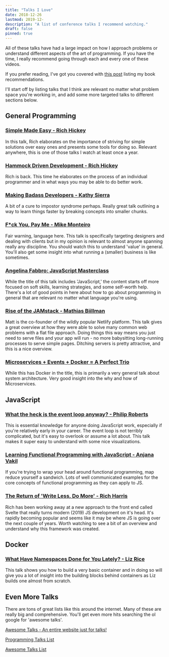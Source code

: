 ```yaml
---
title: "Talks I Love"
date: 2018-12-26
lastmod: 2019-12-
description: "A list of conference talks I recommend watching."
draft: false
pinned: true
---
```


All of these talks have had a large impact on how I approach problems or understand 
different aspects of the art of programming. If you have the time, 
I really recommend going through each and every one of these videos.

If you prefer reading, I've got you covered with [this post](/posts/bookshelf) listing my book recommendations.

I'll start off by listing talks that I think are relevant no matter what problem space you're working in, and add some more targeted talks to different sections below.

General Programming
-------------------

### [Simple Made Easy - Rich Hickey](https://www.infoq.com/presentations/Simple-Made-Easy)  
In this talk, Rich elaborates on the importance of striving for simple solutions over easy ones 
and presents some tools for doing so. Relevant anywhere, this is one of those talks I watch at least once a year.

### [Hammock Driven Development - Rich Hickey](https://www.youtube.com/watch?v=f84n5oFoZBc)  
Rich is back. This time he elaborates on the process of an individual programmer and in what ways you may be able to do better work.

### [Making Badass Developers - Kathy Sierra](https://www.youtube.com/watch?v=FKTxC9pl-WM)  
A bit of a cure to impostor syndrome perhaps. Really great talk outlining a way to learn things 
faster by breaking concepts into smaller chunks.

### [F\*ck You, Pay Me - Mike Monteiro](https://www.youtube.com/watch?v=jVkLVRt6c1U)  
Fair warning, language here. This talk is specifically targeting designers and dealing 
with clients but in my opinion is relevant to almost anyone spanning really any discipline. 
You should watch this to understand 'value' in general. 
You'll also get some insight into what running a (smaller) business is like sometimes.

### [Angelina Fabbro: JavaScript Masterclass](https://www.youtube.com/watch?v=v0TFmdO4ZP0)  
While the title of this talk includes 'JavaScript,' the content starts off more focused on 
soft skills, learning strategies, and some self-worth help. There's a lot of good points in
 here about how to go about programming in general that are relevant no matter what language 
 you're using.

### [Rise of the JAMstack - Mathias Biillman](https://www.youtube.com/watch?v=uWTMEDEPw8c)  
Matt is the co-founder of the wildly popular Netlify platform. 
This talk gives a great overview at how they were able to solve many common web problems 
with a flat file approach. Doing things this way means you just need to serve files and 
your app will run - no more babysitting long-running processes to serve simple pages. 
Ditching servers is pretty attractive, and this is a nice overview.

### [Microservices + Events + Docker = A Perfect Trio](https://www.youtube.com/watch?v=sSm2dRarhPo)
While this has Docker in the title, this is primarily a very general talk about system architecture.
Very good insight into the why and how of Microservices.

JavaScript
----------

### [What the heck is the event loop anyway? - Philip Roberts](https://www.youtube.com/watch?v=8aGhZQkoFbQ)  
This is essential knowledge for anyone doing JavaScript work, especially if you're relatively early in your career. 
The event loop is not terribly complicated, but it's easy to overlook or assume a lot about. 
This talk makes it super easy to understand with some nice visualizations.

### [Learning Functional Programming with JavaScript - Anjana Vakil](https://www.youtube.com/watch?v=e-5obm1G_FY)  
If you're trying to wrap your head around functional programming, map reduce yourself a sandwich. 
Lots of well communicated examples for the core concepts of functional programming as they can apply to JS.

### [The Return of 'Write Less, Do More' - Rich Harris](https://www.youtube.com/watch?v=BzX4aTRPzno)  
Rich has been working away at a new approach to the front end called Svelte that really turns modern 
(2019) JS development on it's head. 
It's rapidly becoming popular and seems like it may be where JS is going over the next couple of years. 
Worth watching to see a bit of an overview and understand why this framework was created.

Docker
------

### [What Have Namespaces Done for You Lately? - Liz Rice](https://www.youtube.com/watch?v=MHv6cWjvQjM)  
This talk shows you how to build a very basic container and in doing so will give you a lot of insight 
into the building blocks behind containers as Liz builds one almost from scratch.

Even More Talks
---------------

There are tons of great lists like this around the internet. 
Many of these are really big and comprehensive. 
You'll get even more hits searching the ol google for 'awesome talks'.

[Awesome Talks - An entire website just for talks!](https://awesometalks.party/)

[Programming Talks List](https://github.com/hellerve/programming-talks)

[Awesome Talks List](https://github.com/JanVanRyswyck/awesome-talks)